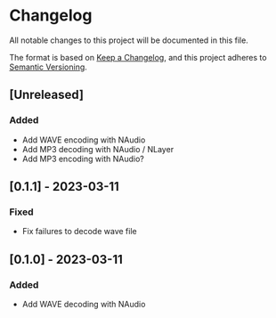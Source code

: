 # Changelog

All notable changes to this project will be documented in this file.

The format is based on [Keep a Changelog](https://keepachangelog.com/en/1.0.0/),
and this project adheres to [Semantic Versioning](https://semver.org/spec/v2.0.0.html).

## [Unreleased]

### Added 

- Add WAVE encoding with NAudio
- Add MP3 decoding with NAudio / NLayer
- Add MP3 encoding with NAudio?

## [0.1.1] - 2023-03-11

### Fixed

- Fix failures to decode wave file

## [0.1.0] - 2023-03-11

### Added

- Add WAVE decoding with NAudio